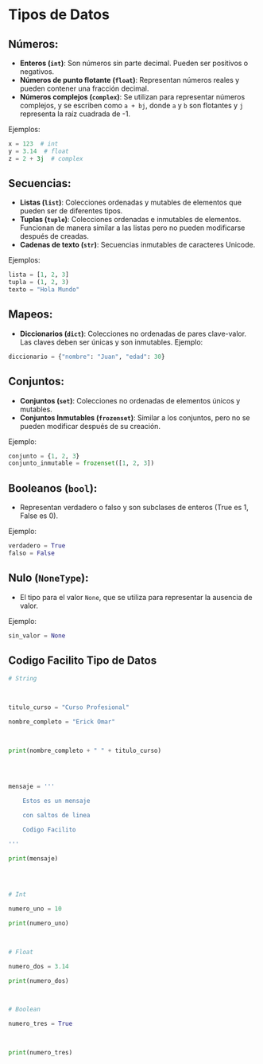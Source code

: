 # Tipos de Datos
## **Números**:

- **Enteros (`int`)**: Son números sin parte decimal. Pueden ser positivos o negativos.
- **Números de punto flotante (`float`)**: Representan números reales y pueden contener una fracción decimal.
- **Números complejos (`complex`)**: Se utilizan para representar números complejos, y se escriben como `a + bj`, donde `a` y `b` son flotantes y `j` representa la raíz cuadrada de -1.

Ejemplos:
```Python
x = 123  # int
y = 3.14  # float
z = 2 + 3j  # complex

```

## **Secuencias**:

- **Listas (`list`)**: Colecciones ordenadas y mutables de elementos que pueden ser de diferentes tipos.
- **Tuplas (`tuple`)**: Colecciones ordenadas e inmutables de elementos. Funcionan de manera similar a las listas pero no pueden modificarse después de creadas.
- **Cadenas de texto (`str`)**: Secuencias inmutables de caracteres Unicode.

Ejemplos:
```Python
lista = [1, 2, 3]
tupla = (1, 2, 3)
texto = "Hola Mundo"
```

## **Mapeos**:

- **Diccionarios (`dict`)**: Colecciones no ordenadas de pares clave-valor. Las claves deben ser únicas y son inmutables.
Ejemplo:

```Python
diccionario = {"nombre": "Juan", "edad": 30}
```

## **Conjuntos**:

- **Conjuntos (`set`)**: Colecciones no ordenadas de elementos únicos y mutables.
- **Conjuntos Inmutables (`frozenset`)**: Similar a los conjuntos, pero no se pueden modificar después de su creación.

Ejemplo:
```Python
conjunto = {1, 2, 3}
conjunto_inmutable = frozenset([1, 2, 3])
```

## **Booleanos (`bool`)**:

- Representan verdadero o falso y son subclases de enteros (True es 1, False es 0).

Ejemplo:
```python
verdadero = True
falso = False
```

## **Nulo (`NoneType`)**:

- El tipo para el valor `None`, que se utiliza para representar la ausencia de valor.

Ejemplo:
```Python
sin_valor = None
```


## Codigo Facilito Tipo de Datos
```Python
# String

  

titulo_curso = "Curso Profesional"

nombre_completo = "Erick Omar"

  

print(nombre_completo + " " + titulo_curso)

  
  

mensaje = '''

    Estos es un mensaje

    con saltos de linea

    Codigo Facilito

'''

print(mensaje)

  
  

# Int

numero_uno = 10

print(numero_uno)

  

# Float

numero_dos = 3.14

print(numero_dos)

  

# Boolean

numero_tres = True

  

print(numero_tres)
```
